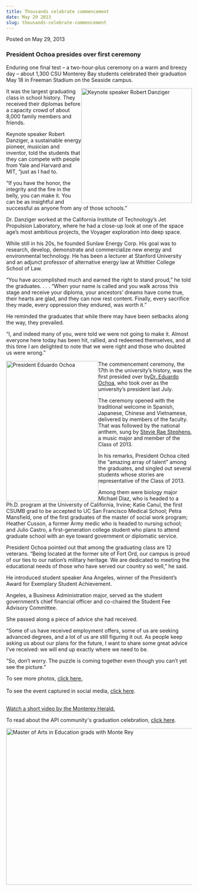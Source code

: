 ```yaml
---
title: Thousands celebrate commencement
date: May 29 2013
slug: thousands-celebrate-commencement
---
```


 



<span class="date">Posted on May 29, 2013    </span>
<h3>President Ochoa presides over first ceremony</h3>
<p>Enduring one final test &#x2013; a two-hour-plus ceremony on a warm and
breezy day &#x2013; about 1,300 CSU Monterey Bay students celebrated their
graduation May 18 in Freeman Stadium on the Seaside campus.</p>
<p><img alt="Keynote speaker Robert Danziger" src="https://news.csumb.edu/sites/default/files/65/attachments/news/images/danziger_for_web.jpg" style="float:right; width:300px; height:312px">It was the largest
graduating class in school history. They received their diplomas
before a capacity crowd of about 8,000 family members and
friends.</img></p>
<p>Keynote speaker Robert Danziger, a sustainable energy pioneer,
musician and inventor, told the students that they can compete with
people from Yale and Harvard and MIT, &#x201C;just as I had to.</p>
<p>&#x201C;If you have the honor, the integrity and the fire in the belly,
you can make it. You can be as insightful and successful as anyone
from any of those schools.&#x201D;</p>
<p>Dr. Danziger worked at the California Institute of Technology&#x2019;s
Jet Propulsion Laboratory, where he had a close-up look at one of
the space age&#x2019;s most ambitious projects, the Voyager exploration
into deep space.</p>
<p>While still in his 20s, he founded Sunlaw Energy Corp. His goal
was to research, develop, demonstrate and commercialize new energy
and environmental technology. He has been a lecturer at Stanford
University and an adjunct professor of alternative energy law at
Whittier College School of Law.</p>
<p>&#x201C;You have accomplished much and earned the right to stand
proud,&#x201D; he told the graduates. . . . &#x201C;When your name is called and
you walk across this stage and receive your diploma, your
ancestors&#x2019; dreams have come true, their hearts are glad, and they
can now rest content. Finally, every sacrifice they made, every
oppression they endured, was worth it.&#x201D;</p>
<p>He reminded the graduates that while there may have been
setbacks along the way, they prevailed.</p>
<p>&#x201C;I, and indeed many of you, were told we were not going to make
it. Almost everyone here today has been hit, rallied, and redeemed
themselves, and at this time I am delighted to note that we were
right and those who doubted us were wrong.&#x201D;</p>
<p><img alt="President Eduardo Ochoa" src="https://news.csumb.edu/sites/default/files/65/attachments/news/images/ochoa_web.jpg" style="float:left; width:250px; height:381px">The commencement
ceremony, the 17th in the university&#x2019;s history, was the first
presided over by<a href="https://president.csumb.edu/" rel="nofollow">Dr. Eduardo Ochoa,</a> who took over as the university&#x2019;s
president last July.</img></p>
<p>The ceremony opened with the traditional welcome in Spanish,
Japanese, Chinese and Vietnamese, delivered by members of the
faculty. That was followed by the national anthem, sung by <a href="../../feb/4/csumb-student-american-idol.html" rel="nofollow">Stevie Rae Stephens</a>, a music major and member of the
Class of 2013.</p>
<p>In his remarks, President Ochoa cited the &#x201C;amazing array of
talent&#x201D; among the graduates, and singled out several students whose
stories are representative of the Class of 2013.</p>
<p>Among them were biology major Michael Diaz, who is headed to a
Ph.D. program at the University of California, Irvine; Katie Canul,
the first CSUMB grad to be accepted to UC San Francisco Medical
School; Petra Mansfield, one of the first graduates of the master
of social work program; Heather Cusson, a former Army medic who is
headed to nursing school; and Julio Castro, a first-generation
college student who plans to attend graduate school with an eye
toward government or diplomatic service.</p>
<p>President Ochoa pointed out that among the graduating class are
12 veterans. &#x201C;Being located at the former site of Fort Ord, our
campus is proud of our ties to our nation&#x2019;s military heritage. We
are dedicated to meeting the educational needs of those who have
served our country so well,&#x201D; he said.</p>
<p>He introduced student speaker Ana Angeles, winner of the
President&#x2019;s Award for Exemplary Student Achievement.</p>
<p>Angeles, a Business Administration major, served as the student
government&#x2019;s chief financial officer and co-chaired the Student Fee
Advisory Committee.</p>
<p>She passed along a piece of advice she had received.</p>
<p>&#x201C;Some of us have received employment offers, some of us are
seeking advanced degrees, and a lot of us are still figuring it
out. As people keep asking us about our plans for the future, I
want to share some great advice I&#x2019;ve received: we will end up
exactly where we need to be.</p>
<p>&#x201C;So, don&#x2019;t worry. The puzzle is coming together even though you
can&#x2019;t yet see the picture.&#x201D;</p>
<p>To see more photos, <a href="../../../../gallery/commencement-2013.html" rel="nofollow">click
here.</a><br>
<br>
To see the event captured in social media, <a href="../22/commencements-social-media.html" rel="nofollow">click
here</a>.</br></br></p>
<p><a href="https://bcove.me/o55pn0t8" rel="nofollow">Watch a short
video by the Monterey Herald.</a></p>
<p>To read about the API community&apos;s graduation celebration,
<a href="../23/api-community-celebrates-graduation.html" rel="nofollow">click here</a>.</p>
<p><img alt="Master of Arts in Education grads with Monte Rey" src="https://news.csumb.edu/sites/default/files/65/attachments/news/images/mae_grads_with_monte_for_web.jpg" style="float:left; width:550px; height:425px"/></p>
<p><br>
&#xA0;</br></p>
<p>&#xA0;</p>
<p>&#xA0;</p>
<p>&#xA0;</p>
<p>&#xA0;</p>
<p>&#xA0;</p>
<p>&#xA0;</p>
<p>&#xA0;</p>
<p>&#xA0;</p>
<p>&#xA0;</p>
<p>&#xA0;</p>
<p>&#xA0;</p>
<p>&#xA0;</p>
<p>&#xA0;</p>
<p><br>
&#xA0;</br></p>





 
